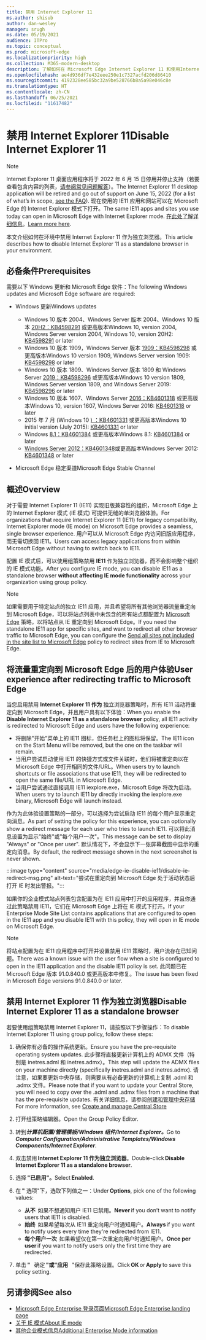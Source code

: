 ```yaml
---
title: 禁用 Internet Explorer 11
ms.author: shisub
author: dan-wesley
manager: srugh
ms.date: 05/19/2021
audience: ITPro
ms.topic: conceptual
ms.prod: microsoft-edge
ms.localizationpriority: high
ms.collection: M365-modern-desktop
description: 了解如何在 Microsoft Edge Internet Explorer 11 和使用Internet Explorer模式。
ms.openlocfilehash: ae4d936df7e432eee250e1c7327acfd206d86410
ms.sourcegitcommit: 4192328ee585bc32a9be528766b8a5a98e046c8e
ms.translationtype: HT
ms.contentlocale: zh-CN
ms.lasthandoff: 06/25/2021
ms.locfileid: "11617482"
---
```

# <a name="disable-internet-explorer-11"></a><span data-ttu-id="344e7-103">禁用 Internet Explorer 11</span><span class="sxs-lookup"><span data-stu-id="344e7-103">Disable Internet Explorer 11</span></span>

>[!Note]
> <span data-ttu-id="344e7-104">Internet Explorer 11 桌面应用程序将于 2022 年 6 月 15 日停用并停止支持（若要查看包含内容的列表，[请参阅常见问题解答](https://techcommunity.microsoft.com/t5/windows-it-pro-blog/internet-explorer-11-desktop-app-retirement-faq/ba-p/2366549)）。</span><span class="sxs-lookup"><span data-stu-id="344e7-104">The Internet Explorer 11 desktop application will be retired and go out of support on June 15, 2022 (for a list of what’s in scope, [see the FAQ](https://techcommunity.microsoft.com/t5/windows-it-pro-blog/internet-explorer-11-desktop-app-retirement-faq/ba-p/2366549)).</span></span> <span data-ttu-id="344e7-105">现在使用的 IE11 应用和网站可以在 Microsoft Edge 的 Internet Explorer 模式下打开。</span><span class="sxs-lookup"><span data-stu-id="344e7-105">The same IE11 apps and sites you use today can open in Microsoft Edge with Internet Explorer mode.</span></span> <span data-ttu-id="344e7-106">[在此处了解详细信息](https://blogs.windows.com/windowsexperience/2021/05/19/the-future-of-internet-explorer-on-windows-10-is-in-microsoft-edge/)。</span><span class="sxs-lookup"><span data-stu-id="344e7-106">[Learn more here](https://blogs.windows.com/windowsexperience/2021/05/19/the-future-of-internet-explorer-on-windows-10-is-in-microsoft-edge/).</span></span>

<span data-ttu-id="344e7-107">本文介绍如何在环境中禁用 Internet Explorer 11 作为独立浏览器。</span><span class="sxs-lookup"><span data-stu-id="344e7-107">This article describes how to disable Internet Explorer 11 as a standalone browser in your environment.</span></span>

## <a name="prerequisites"></a><span data-ttu-id="344e7-108">必备条件</span><span class="sxs-lookup"><span data-stu-id="344e7-108">Prerequisites</span></span>

<span data-ttu-id="344e7-109">需要以下 Windows 更新和 Microsoft Edge 软件：</span><span class="sxs-lookup"><span data-stu-id="344e7-109">The following Windows updates and Microsoft Edge software are required:</span></span>

- <span data-ttu-id="344e7-110">Windows 更新</span><span class="sxs-lookup"><span data-stu-id="344e7-110">Windows updates</span></span>

  - <span data-ttu-id="344e7-111">Windows 10 版本 2004、Windows Server 版本 2004、Windows 10 版本 [20H2：KB4598291](https://support.microsoft.com/topic/february-2-2021-kb4598291-os-builds-19041-789-and-19042-789-preview-6a766199-a4f1-616e-1f5c-58bdc3ca5e3b) 或更高版本</span><span class="sxs-lookup"><span data-stu-id="344e7-111">Windows 10, version 2004, Windows Server version 2004, Windows 10, version 20H2: [KB4598291](https://support.microsoft.com/topic/february-2-2021-kb4598291-os-builds-19041-789-and-19042-789-preview-6a766199-a4f1-616e-1f5c-58bdc3ca5e3b) or later</span></span>
  - <span data-ttu-id="344e7-112">Windows 10 版本 1909，Windows Server 版本 [1909：KB4598298](https://support.microsoft.com/topic/january-21-2021-kb4598298-os-build-18363-1350-preview-02dfd9ba-91a2-1b82-dede-42f288c02511) 或更高版本</span><span class="sxs-lookup"><span data-stu-id="344e7-112">Windows 10 version 1909, Windows Server version 1909: [KB4598298](https://support.microsoft.com/topic/january-21-2021-kb4598298-os-build-18363-1350-preview-02dfd9ba-91a2-1b82-dede-42f288c02511) or later</span></span>
  - <span data-ttu-id="344e7-113">Windows 10 版本 1809、Windows Server 版本 1809 和 Windows Server [2019：KB4598296](https://support.microsoft.com/topic/january-21-2021-kb4598296-os-build-17763-1728-preview-4c0931ff-45b7-ff59-5e00-c03b5afb363d) 或更高版本</span><span class="sxs-lookup"><span data-stu-id="344e7-113">Windows 10 version 1809, Windows Server version 1809, and Windows Server 2019: [KB4598296](https://support.microsoft.com/topic/january-21-2021-kb4598296-os-build-17763-1728-preview-4c0931ff-45b7-ff59-5e00-c03b5afb363d) or later</span></span>
  - <span data-ttu-id="344e7-114">Windows 10 版本 1607、Windows Server [2016：KB4601318](https://support.microsoft.com/topic/february-9-2021-kb4601318-os-build-14393-4225-c5e3de6c-e3e6-ffb5-6197-48b9ce16446e) 或更高版本</span><span class="sxs-lookup"><span data-stu-id="344e7-114">Windows 10, version 1607, Windows Server 2016: [KB4601318](https://support.microsoft.com/topic/february-9-2021-kb4601318-os-build-14393-4225-c5e3de6c-e3e6-ffb5-6197-48b9ce16446e) or later</span></span>
   - <span data-ttu-id="344e7-115">2015 年 7 月 (Windows 10 [) ：KB4601331](https://support.microsoft.com/office/february-9-2021%e2%80%94kb4601331-os-build-10240-18842-6227d078-fef3-8d67-27e0-1882e6cb79ff?ui=en-US&rs=en-US&ad=US) 或更高版本</span><span class="sxs-lookup"><span data-stu-id="344e7-115">Windows 10 initial version (July 2015): [KB4601331](https://support.microsoft.com/office/february-9-2021%e2%80%94kb4601331-os-build-10240-18842-6227d078-fef3-8d67-27e0-1882e6cb79ff?ui=en-US&rs=en-US&ad=US) or later</span></span>
  - <span data-ttu-id="344e7-116">Windows [8.1：KB4601384](https://support.microsoft.com/topic/february-9-2021-kb4601384-monthly-rollup-16bdbb75-dd4b-2910-abc5-7891c9756b96) 或更高版本</span><span class="sxs-lookup"><span data-stu-id="344e7-116">Windows 8.1: [KB4601384](https://support.microsoft.com/topic/february-9-2021-kb4601384-monthly-rollup-16bdbb75-dd4b-2910-abc5-7891c9756b96) or later</span></span>
  - <span data-ttu-id="344e7-117">[Windows Server 2012：KB4601348](https://support.microsoft.com/topic/february-9-2021-kb4601348-monthly-rollup-2c338c0c-73d6-fb80-cc91-f1a86e80db0c)或更高版本</span><span class="sxs-lookup"><span data-stu-id="344e7-117">Windows Server 2012: [KB4601348](https://support.microsoft.com/topic/february-9-2021-kb4601348-monthly-rollup-2c338c0c-73d6-fb80-cc91-f1a86e80db0c) or later</span></span>
  
- <span data-ttu-id="344e7-118">Microsoft Edge 稳定渠道</span><span class="sxs-lookup"><span data-stu-id="344e7-118">Microsoft Edge Stable Channel</span></span>


## <a name="overview"></a><span data-ttu-id="344e7-119">概述</span><span class="sxs-lookup"><span data-stu-id="344e7-119">Overview</span></span>

<span data-ttu-id="344e7-120">对于需要 Internet Explorer 11 (IE11) 实现旧版兼容性的组织，Microsoft Edge 上的 Internet Explorer 模式 (IE 模式) 可提供无缝的单浏览器体验。</span><span class="sxs-lookup"><span data-stu-id="344e7-120">For organizations that require Internet Explorer 11 (IE11) for legacy compatibility, Internet Explorer mode (IE mode) on Microsoft Edge provides a seamless, single browser experience.</span></span> <span data-ttu-id="344e7-121">用户可以从 Microsoft Edge 内访问旧版应用程序，而无需切换回 IE11。</span><span class="sxs-lookup"><span data-stu-id="344e7-121">Users can access legacy applications from within Microsoft Edge without having to switch back to IE11.</span></span>

<span data-ttu-id="344e7-122">配置 IE 模式后，可以使用组策略禁用 **IE11** 作为独立浏览器，而不会影响整个组织的 IE 模式功能。</span><span class="sxs-lookup"><span data-stu-id="344e7-122">After you configure IE mode, you can disable IE11 as a standalone browser **without affecting IE mode functionality** across your organization using group policy.</span></span>

> [!NOTE]
> <span data-ttu-id="344e7-123">如果需要用于特定站点的独立 IE11 应用，并且希望将所有其他浏览器流量重定向到 Microsoft Edge，可以将站点列表中未包含的所有站点都配置为 [Microsoft Edge](./edge-ie-mode-policies.md#redirect-sites-from-ie-to-microsoft-edge) 策略，以将站点从 IE 重定向到 Microsoft Edge。</span><span class="sxs-lookup"><span data-stu-id="344e7-123">If you need the standalone IE11 app for specific sites, and want to redirect all other browser traffic to Microsoft Edge, you can configure the [Send all sites not included in the site list to Microsoft Edge](./edge-ie-mode-policies.md#redirect-sites-from-ie-to-microsoft-edge) policy to redirect sites from IE to Microsoft Edge.</span></span>

## <a name="user-experience-after-redirecting-traffic-to-microsoft-edge"></a><span data-ttu-id="344e7-124">将流量重定向到 Microsoft Edge 后的用户体验</span><span class="sxs-lookup"><span data-stu-id="344e7-124">User experience after redirecting traffic to Microsoft Edge</span></span>

<span data-ttu-id="344e7-125">当您启用禁用 **Internet Explorer 11 作为** 独立浏览器策略时，所有 IE11 活动将重定向到 Microsoft Edge，并且用户具有以下体验：</span><span class="sxs-lookup"><span data-stu-id="344e7-125">When you enable the **Disable Internet Explorer 11 as a standalone browser** policy, all IE11 activity is redirected to Microsoft Edge and users have the following experience:</span></span>

- <span data-ttu-id="344e7-126">将删除"开始"菜单上的 IE11 图标，但任务栏上的图标将保留。</span><span class="sxs-lookup"><span data-stu-id="344e7-126">The IE11 icon on the Start Menu will be removed, but the one on the taskbar will remain.</span></span>
- <span data-ttu-id="344e7-127">当用户尝试启动使用 IE11 的快捷方式或文件关联时，他们将被重定向以在 Microsoft Edge 中打开相同的文件/URL。</span><span class="sxs-lookup"><span data-stu-id="344e7-127">When users try to launch shortcuts or file associations that use IE11, they will be redirected to open the same file/URL in Microsoft Edge.</span></span>
- <span data-ttu-id="344e7-128">当用户尝试通过直接调用 IE11 iexplore.exe，Microsoft Edge 将改为启动。</span><span class="sxs-lookup"><span data-stu-id="344e7-128">When users try to launch IE11 by directly invoking the iexplore.exe binary, Microsoft Edge will launch instead.</span></span>

<span data-ttu-id="344e7-129">作为为此体验设置策略的一部分，可以选择为尝试启动 IE11 的每个用户显示重定向消息。</span><span class="sxs-lookup"><span data-stu-id="344e7-129">As part of setting the policy for this experience, you can optionally show a redirect message for each user who tries to launch IE11.</span></span> <span data-ttu-id="344e7-130">可以将此消息设置为显示"始终"或"每个用户一次"。</span><span class="sxs-lookup"><span data-stu-id="344e7-130">This message can be set to display "Always" or "Once per user".</span></span> <span data-ttu-id="344e7-131">默认情况下，不会显示下一张屏幕截图中显示的重定向消息。</span><span class="sxs-lookup"><span data-stu-id="344e7-131">By default, the redirect message shown in the next screenshot is never shown.</span></span>

:::image type="content" source="media/edge-ie-disable-ie11/disable-ie-redirect-msg.png" alt-text="尝试在重定向到 Microsoft Edge 处于活动状态后打开 IE 时发出警报。":::

<span data-ttu-id="344e7-133">如果你的企业模式站点列表包含配置为在 IE11 应用中打开的应用程序，并且你通过此策略禁用 IE11，它们在 Microsoft Edge 上将在 IE 模式下打开。</span><span class="sxs-lookup"><span data-stu-id="344e7-133">If your Enterprise Mode Site List contains applications that are configured to open in the IE11 app and you disable IE11 with this policy, they will open in IE mode on Microsoft Edge.</span></span>
> [!NOTE]
> <span data-ttu-id="344e7-134">将站点配置为在 IE11 应用程序中打开并设置禁用 IE11 策略时，用户流存在已知问题。</span><span class="sxs-lookup"><span data-stu-id="344e7-134">There was a known issue with the user flow when a site is configured to open in the IE11 application and the disable IE11 policy is set.</span></span> <span data-ttu-id="344e7-135">此问题已在 Microsoft Edge 版本 91.0.840.0 或更高版本中修复。</span><span class="sxs-lookup"><span data-stu-id="344e7-135">The issue has been fixed in Microsoft Edge versions 91.0.840.0 or later.</span></span>

## <a name="disable-internet-explorer-11-as-a-standalone-browser"></a><span data-ttu-id="344e7-136">禁用 Internet Explorer 11 作为独立浏览器</span><span class="sxs-lookup"><span data-stu-id="344e7-136">Disable Internet Explorer 11 as a standalone browser</span></span>

<span data-ttu-id="344e7-137">若要使用组策略禁用 Internet Explorer 11，请按照以下步骤操作：</span><span class="sxs-lookup"><span data-stu-id="344e7-137">To disable Internet Explorer 11 using group policy, follow these steps:</span></span>

1. <span data-ttu-id="344e7-138">确保你有必备的操作系统更新。</span><span class="sxs-lookup"><span data-stu-id="344e7-138">Ensure you have the pre-requisite operating system updates.</span></span> <span data-ttu-id="344e7-139">此步骤将直接更新计算机上的 ADMX 文件（特别是 inetres.adml 和 inetres.admx）。</span><span class="sxs-lookup"><span data-stu-id="344e7-139">This step will update the ADMX files on your machine directly (specifically inetres.adml and inetres.admx).</span></span> <span data-ttu-id="344e7-140">请注意，如果要更新中央存储，则需要从有必备更新的计算机上复制 .adml 和 .admx 文件。</span><span class="sxs-lookup"><span data-stu-id="344e7-140">Please note that if you want to update your Central Store, you will need to copy over the .adml and .admx files from a machine that has the pre-requisite updates.</span></span> <span data-ttu-id="344e7-141">有关详细信息，请参阅[创建和管理中央存储](/troubleshoot/windows-client/group-policy/create-and-manage-central-store)</span><span class="sxs-lookup"><span data-stu-id="344e7-141">For more information, see [Create and manage Central Store](/troubleshoot/windows-client/group-policy/create-and-manage-central-store)</span></span>
2. <span data-ttu-id="344e7-142">打开组策略编辑器。</span><span class="sxs-lookup"><span data-stu-id="344e7-142">Open the Group Policy Editor.</span></span>
3. <span data-ttu-id="344e7-143">转到***计算机配置/管理模板/Windows 组件/Internet Explorer。***</span><span class="sxs-lookup"><span data-stu-id="344e7-143">Go to ***Computer Configuration/Administrative Templates/Windows Components/Internet Explorer***.</span></span> 
4. <span data-ttu-id="344e7-144">双击禁用 **Internet Explorer 11 作为独立浏览器**。</span><span class="sxs-lookup"><span data-stu-id="344e7-144">Double-click **Disable Internet Explorer 11 as a standalone browser**.</span></span>
5. <span data-ttu-id="344e7-145">选择 **"已启用"。**</span><span class="sxs-lookup"><span data-stu-id="344e7-145">Select **Enabled**.</span></span>
6. <span data-ttu-id="344e7-146">在 **"** 选项"下，选取下列值之一：</span><span class="sxs-lookup"><span data-stu-id="344e7-146">Under **Options**, pick one of the following values:</span></span>

   - <span data-ttu-id="344e7-147">**从不**  如果不想通知用户 IE11 已禁用。</span><span class="sxs-lookup"><span data-stu-id="344e7-147">**Never** if you don’t want to notify users that IE11 is disabled.</span></span>
   - <span data-ttu-id="344e7-148">**始终**  如果希望每次从 IE11 重定向用户时通知用户。</span><span class="sxs-lookup"><span data-stu-id="344e7-148">**Always** if you want to notify users every time they're redirected from IE11.</span></span>
   - <span data-ttu-id="344e7-149">**每个用户一次**  如果希望仅在第一次重定向用户时通知用户。</span><span class="sxs-lookup"><span data-stu-id="344e7-149">**Once per user** if you want to notify users only the first time they are redirected.</span></span>

7. <span data-ttu-id="344e7-150">单击 **"**   确定 **"或"应用**   "保存此策略设置。</span><span class="sxs-lookup"><span data-stu-id="344e7-150">Click **OK** or **Apply** to save this policy setting.</span></span>

## <a name="see-also"></a><span data-ttu-id="344e7-151">另请参阅</span><span class="sxs-lookup"><span data-stu-id="344e7-151">See also</span></span>

- [<span data-ttu-id="344e7-152">Microsoft Edge Enterprise 登录页面</span><span class="sxs-lookup"><span data-stu-id="344e7-152">Microsoft Edge Enterprise landing page</span></span>](https://aka.ms/EdgeEnterprise)
- [<span data-ttu-id="344e7-153">关于 IE 模式</span><span class="sxs-lookup"><span data-stu-id="344e7-153">About IE mode</span></span>](./edge-ie-mode.md)
- [<span data-ttu-id="344e7-154">其他企业模式信息</span><span class="sxs-lookup"><span data-stu-id="344e7-154">Additional Enterprise Mode information</span></span>](/internet-explorer/ie11-deploy-guide/enterprise-mode-overview-for-ie11)
